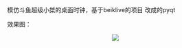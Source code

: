 模仿斗鱼超级小桀的桌面时钟，基于beiklive的项目 改成的pyqt

效果图：
<div align=center> <img src="https://github.com/rikkely/Desktop_Clock/blob/master/clock.gif"/> </div>
